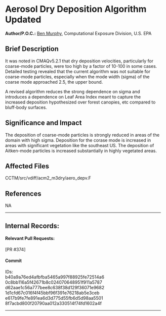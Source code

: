 # Aerosol Dry Deposition Algorithm Updated

**Author/P.O.C.:** [Ben Murphy](mailto:murphy.ben@epa.gov), Computational Exposure Division, U.S. EPA

## Brief Description
It was noted in CMAQv5.2.1 that dry deposition velocities, particularly for coarse-mode 
particles, were too high by a factor of 10-100 in some cases. Detailed testing revealed that the 
current algorithm was not suitable for coarse-mode particles, especially when the mode width (sigma) 
of the coarse mode approached 2.5, the upper bound. 

A revised algorithm reduces the strong dependence on sigma and introduces a dependence on Leaf Area 
Index meant to capture the increased deposition hypothesized over forest canopies, etc compared to 
bluff-body surfaces.

## Significance and Impact
The deposition of coarse-mode particles is strongly reduced in areas of the domain with high sigma. 
Deposition for the corase mode is increased in areas with significant vegetation like the southeast 
US. The deposition of Aitken-mode particles is increased substantially in highly vegetated areas.

## Affected Files
CCTM/src/vdiff/acm2_m3dry/aero_depv.F

## References
NA           

-----
## Internal Records:
#### Relevant Pull Requests:
[PR #374]   

#### Commit 
IDs:                        
b40a9a76ed4afbfba5465a997f88925fe72514a6  
0c8bb116a5f42671b8c024070648951f911a5787  
d62aae1c56a777bee8c638f38d129f36071e9682  
1d1cfd67c016f4f45bbf96f391e76218ab5e3ceb  
e617b9fe7fe891ea6d3d775d55fb6d5d98aa5501  
8f7acbd800f20790aa012a330514f74fd1602a4f  

-----

